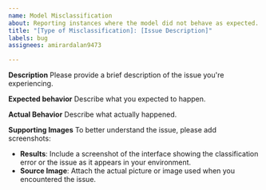 ```yaml
---
name: Model Misclassification
about: Reporting instances where the model did not behave as expected.
title: "[Type of Misclassification]: [Issue Description]"
labels: bug
assignees: amirardalan9473

---
```


**Description**
Please provide a brief description of the issue you're experiencing.

**Expected behavior**
Describe what you expected to happen.

**Actual Behavior**
Describe what actually happened.

**Supporting Images**
To better understand the issue, please add screenshots:
* **Results**: Include a screenshot of the interface showing the classification error or the issue as it appears in your environment.
* **Source Image**: Attach the actual picture or image used when you encountered the issue.
